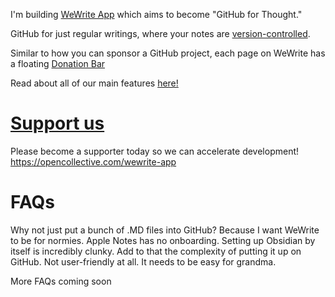 I'm building [WeWrite App](https://x.com/WeWriteApp) which aims to become "GitHub for Thought." 

GitHub for just regular writings, where your notes are [version-controlled](https://www.notion.so/wewrite-app/Version-history-filmstrip-b2e6d1ad3301468d955d037c673a0227). 

Similar to how you can sponsor a GitHub project, each page on WeWrite has a floating [Donation Bar](https://wewrite-app.notion.site/Donation-bar-25b3fe60b7fe4eb0b6afe6da802a8906) 

Read about all of our main features [here!](https://wewrite-app.notion.site/ae3678a8bac048cfae8c773bf755588f?v=a9f37e3f9a904b809cf101f4da1e2349)

# [Support us](https://opencollective.com/wewrite-app)

Please become a supporter today so we can accelerate development! https://opencollective.com/wewrite-app 

# FAQs

Why not just put a bunch of .MD files into GitHub? Because I want WeWrite to be for normies. Apple Notes has no onboarding. Setting up Obsidian by itself is incredibly clunky. Add to that the complexity of putting it up on GitHub. Not user-friendly at all. It needs to be easy for grandma. 

More FAQs coming soon 
